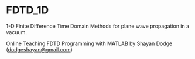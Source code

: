 # FDTD_1D
1-D Finite Difference Time Domain Methods for plane wave propagation in a vacuum.

Online Teaching FDTD Programming with MATLAB by Shayan Dodge (dodgeshayan@gmail.com)

